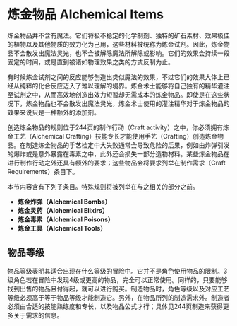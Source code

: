 # 炼金物品 Alchemical Items

炼金物品并不含有魔法。它们将极不稳定的化学制剂、独特的矿石素材、效果极佳的植物以及其他物质的效力化为己用，这些材料被统称为炼金试剂。因此，炼金物品不会散发出魔法灵光，也不会被解除魔法所解除或影响。它们的效果会持续一段固定的时间，或是直到被诸如物理效果之类的方式反制为止。

有时候炼金试剂之间的反应能够创造出类似魔法的效果，不过它们的效果大体上已经从纯粹的化合反应迈入了难以理解的境界。炼金术士能够将自己独有的精华灌注至试剂之中，从而高效地创造出效力短暂却无需成本的炼金物品。即使是在这些状况下，炼金物品也不会散发出魔法灵光，炼金术士使用的灌注精华对于炼金物品的效果来说只是一种额外的添加剂。

创造炼金物品的规则位于244页的制作行动（Craft activity）之中，你必须拥有炼金工艺（Alchemical Crafting）技能专长才能使用手艺（Crafting）创造炼金物品。在制造炼金物品的手艺检定中大失败通常会导致危险的后果，例如由炸弹引发的爆炸或是意外暴露在毒素之中，此外还会损失一部分造物材料。某些炼金物品在进行制作行动之外还具有额外的要求；这些物品会将要求列举在制作需求（Craft Requirements）条目下。 

本节内容含有下列子条目。特殊规则将被列举在与之相关的部分之前。 

- **炼金炸弹（Alchemical Bombs）**
- **炼金灵药（Alchemical Elixirs）**
- **炼金毒素（Alchemical Poisons）**
- **炼金工具（Alchemical Tools）**

## 物品等级
物品等级表明其适合出现在什么等级的冒险中。它并不是角色使用物品的限制。3级角色若在冒险中发现4级或更高的物品，完全可以正常使用。同样的，只要能够找到出售的物品且付得起，就可以进行购买。制造物品时，角色等级以及对应工艺等级必须高于等于物品等级才能制造它。另外，在物品所列的制造需求外。制造者必须由合适的技能熟练度和专长，以及物品公式才行；具体见244页制造来获得更多关于需求的信息。